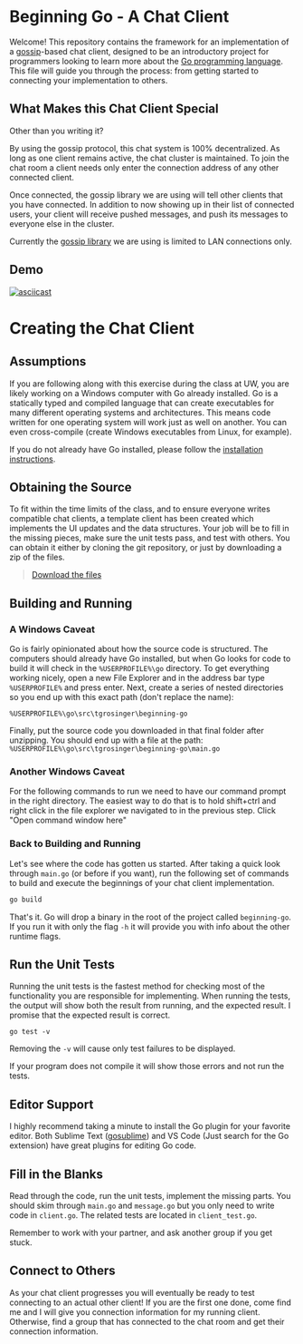 # Beginning Go - A Chat Client

Welcome! This repository contains the framework for an implementation of
a [gossip](https://en.wikipedia.org/wiki/Gossip_protocol)-based chat client,
designed to be an introductory project for programmers looking to learn
more about the [Go programming language](https://golang.org/). This file will
guide you through the process: from getting started to connecting your
implementation to others.

## What Makes this Chat Client Special

Other than you writing it?

By using the gossip protocol, this chat system is 100% decentralized. As long as
one client remains active, the chat cluster is maintained. To join the chat room
a client needs only enter the connection address of any other connected client.

Once connected, the gossip library we are using will tell other clients that you
have connected. In addition to now showing up in their list of connected users,
your client will receive pushed messages, and push its messages to everyone else
in the cluster.

Currently the [gossip library](https://github.com/clockworksoul/smudge) we are
using is limited to LAN connections only.

## Demo

[![asciicast](https://asciinema.org/a/G4YYRdotQIDQtb66n2lU1aQle.png)](https://asciinema.org/a/G4YYRdotQIDQtb66n2lU1aQle)

# Creating the Chat Client

## Assumptions

If you are following along with this exercise during the class at UW, you are
likely working on a Windows computer with Go already installed. Go is
a statically typed and compiled language that can create executables for many
different operating systems and architectures. This means code written for one
operating system will work just as well on another. You can even cross-compile
(create Windows executables from Linux, for example).

If you do not already have Go installed, please follow the [installation
instructions](https://golang.org/doc/install). 

## Obtaining the Source

To fit within the time limits of the class, and to ensure everyone writes
compatible chat clients, a template client has been created which implements the
UI updates and the data structures. Your job will be to fill in the missing
pieces, make sure the unit tests pass, and test with others. You can obtain it
either by cloning the git repository, or just by downloading a zip of the files.

> [Download the
> files](https://github.com/tgrosinger/Beginning-Go-Project/archive/master.zip)

## Building and Running

### A Windows Caveat

Go is fairly opinionated about how the source code is structured. The computers
should already have Go installed, but when Go looks for code to build it will
check in the `%USERPROFILE%\go` directory. To get everything working nicely,
open a new File Explorer and in the address bar type `%USERPROFILE%` and press
enter. Next, create a series of nested directories so you end up with this exact
path (don't replace the name):

```
%USERPROFILE%\go\src\tgrosinger\beginning-go
```

Finally, put the source code you downloaded in that final folder after
unzipping. You should end up with a file at the path:
`%USERPROFILE%\go\src\tgrosinger\beginning-go\main.go`

### Another Windows Caveat

For the following commands to run we need to have our command prompt in the
right directory. The easiest way to do that is to hold shift+ctrl and right
click in the file explorer we navigated to in the previous step. Click "Open
command window here"

### Back to Building and Running

Let's see where the code has gotten us started. After taking a quick look
through `main.go` (or before if you want), run the following set of commands to
build and execute the beginnings of your chat client implementation.

```cmd
go build
```

That's it. Go will drop a binary in the root of the project called
`beginning-go`. If you run it with only the flag `-h` it will provide you with
info about the other runtime flags.

## Run the Unit Tests

Running the unit tests is the fastest method for checking most of the
functionality you are responsible for implementing. When running the tests, the
output will show both the result from running, and the expected result.
I promise that the expected result is correct.

```
go test -v
```

Removing the `-v` will cause only test failures to be displayed.

If your program does not compile it will show those errors and not run the
tests.

## Editor Support

I highly recommend taking a minute to install the Go plugin for your favorite
editor. Both Sublime Text
([gosublime]([200~https://github.com/DisposaBoy/GoSublime])) and VS Code (Just
search for the Go extension) have great plugins for editing Go code.

## Fill in the Blanks

Read through the code, run the unit tests, implement the missing parts. You
should skim through `main.go` and `message.go` but you only need to write code
in `client.go`. The related tests are located in `client_test.go`.

Remember to work with your partner, and ask another group if you get stuck.

## Connect to Others

As your chat client progresses you will eventually be ready to test connecting
to an actual other client! If you are the first one done, come find me and
I will give you connection information for my running client. Otherwise, find
a group that has connected to the chat room and get their connection
information.

